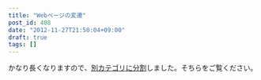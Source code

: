 ```yaml
---
title: "Webページの変遷"
post_id: 408
date: "2012-11-27T21:50:04+09:00"
draft: true
tags: []
---
```



かなり長くなりますので、[別カテゴリに分割](https://danmaq.com/?cat=21)しました。そちらをご覧ください。
